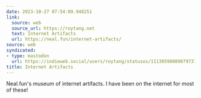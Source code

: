 ```yaml
---
date: 2023-10-27 07:54:09.948251
link:
  source: web
  source_url: https://roytang.net
  text: Internet Artifacts
  url: https://neal.fun/internet-artifacts/
source: web
syndicated:
- type: mastodon
  url: https://indieweb.social/users/roytang/statuses/111305900090797370
title: Internet Artifacts
---
```


Neal.fun's museum of internet artifacts. I have been on the internet for most of these!